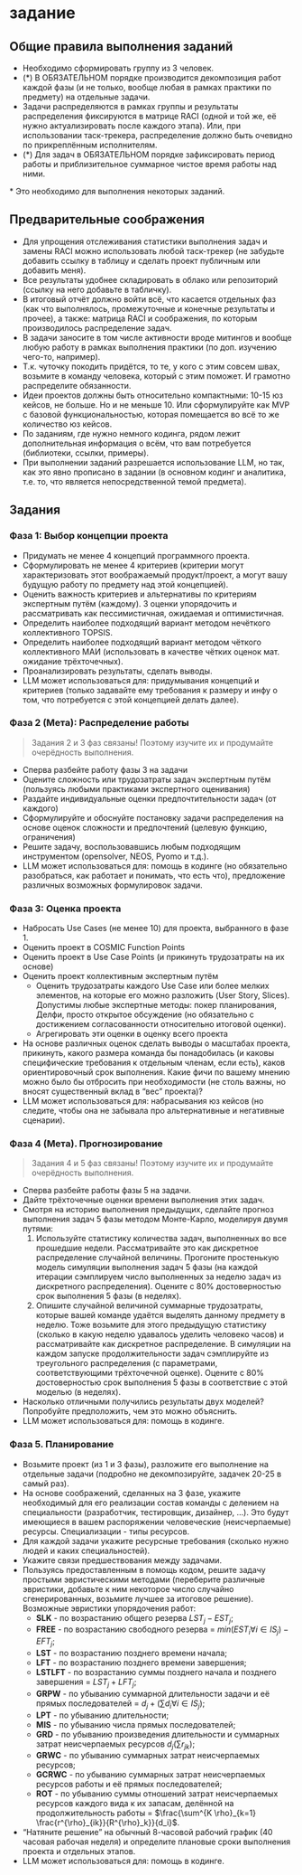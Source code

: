 # задание

## Общие правила выполнения заданий
- Необходимо сформировать группу из 3 человек.
- (\*) В ОБЯЗАТЕЛЬНОМ порядке производится декомпозиция работ каждой фазы (и не только, вообще любая в рамках практики по предмету) на отдельные задачи.
- Задачи распределяются в рамках группы и результаты распределения фиксируются в матрице RACI (одной и той же, её нужно актуализировать после каждого этапа). Или, при использовании таск-трекера, распределение должно быть очевидно по прикреплённым исполнителям.
- (\*) Для задач в ОБЯЗАТЕЛЬНОМ порядке зафиксировать период работы и приблизительное суммарное чистое время работы над ними.

\* Это необходимо для выполнения некоторых заданий.

## Предварительные соображения
- Для упрощения отслеживания статистики выполнения задач и замены RACI можно использовать любой таск-трекер (не забудьте добавить ссылку в таблицу и сделать проект публичным или добавить меня).
- Все результаты удобнее складировать в облако или репозиторий (ссылку на него добавьте в табличку).
- В итоговый отчёт должно войти всё, что касается отдельных фаз (как что выполнялось, промежуточные и конечные результаты и прочее), а также: матрица RACI и соображения, по которым производилось распределение задач.
- В задачи заносите в том числе активности вроде митингов и вообще любую работу в рамках выполнения практики (по доп. изучению чего-то, например).
- Т.к. чуточку покодить придётся, то те, у кого с этим совсем швах, возьмите в команду человека, который с этим поможет. И грамотно распределите обязанности.
- Идеи проектов должны быть относительно компактными: 10-15 юз кейсов, не больше. Но и не меньше 10. Или сформулируйте как MVP с базовой функциональностью, которая помещается во всё то же количество юз кейсов.
- По заданиям, где нужно немного кодинга, рядом лежит дополнительная информация о всём, что вам потребуется (библиотеки, ссылки, примеры).
- При выполнении заданий разрешается использование LLM, но так, как это явно прописано в задании (в основном кодинг и аналитика, т.е. то, что является непосредственной темой предмета).

## Задания
### Фаза 1: Выбор концепции проекта
- Придумать не менее 4 концепций программного проекта.
- Сформулировать не менее 4 критериев (критерии могут характеризовать этот воображаемый продукт/проект, а могут вашу будущую работу по предмету над этой концепцией).
- Оценить важность критериев и альтернативы по критериям экспертным путём (каждому). 3 оценки упорядочить и рассматривать как пессимистичная, ожидаемая и оптимистичная.
- Определить наиболее подходящий вариант методом нечёткого коллективного TOPSIS.
- Определить наиболее подходящий вариант методом чёткого коллективного МАИ (использовать в качестве чётких оценок мат. ожидание трёхточечных).
- Проанализировать результаты, сделать выводы.
- LLM может использоваться для: придумывания концепций и критериев  (только задавайте ему требования к размеру и инфу о том, что потребуется с этой концепцией делать далее).

### Фаза 2 (Мета): Распределение работы
> Задания 2 и 3 фаз связаны! Поэтому изучите их и продумайте очерёдность выполнения.
- Сперва разбейте работу фазы 3 на задачи
- Оцените сложность или трудозатраты задач экспертным путём (пользуясь любыми практиками экспертного оценивания)
- Раздайте индивидуальные оценки предпочтительности задач (от каждого)
- Сформулируйте и обоснуйте постановку задачи распределения на основе оценок сложности и предпочтений (целевую функцию, ограничения)
- Решите задачу, воспользовавшись любым подходящим инструментом (opensolver, NEOS, Pyomo и т.д.).
- LLM может использоваться для: помощь в кодинге (но обязательно разобраться, как работает и понимать, что есть что), предложение различных возможных формулировок задачи.

### Фаза 3: Оценка проекта
- Набросать Use Cases (не менее 10) для проекта, выбранного в фазе 1.
- Оценить проект в COSMIC Function Points
- Оценить проект в Use Case Points (и прикинуть трудозатраты на их основе)
- Оценить проект коллективным экспертным путём
  - Оценить трудозатраты каждого Use Case или более мелких элементов, на которые его можно разложить (User Story, Slices). Допустимы любые экспертные методы: покер планирования, Делфи, просто открытое обсуждение (но обязательно с достижением согласованности относительно итоговой оценки).
  - Агрегировать эти оценки в оценку всего проекта
- На основе различных оценок сделать выводы о масштабах проекта, прикинуть, какого размера команда бы понадобилась (и каковы специфические требования к отдельным членам, если есть), каков ориентировочный срок выполнения. Какие фичи по вашему мнению можно было бы отбросить при необходимости (не столь важны, но вносят существенный вклад в “вес” проекта)?
- LLM может использоваться для: набрасывания юз кейсов (но следите, чтобы она не забывала про альтернативные и негативные сценарии).

### Фаза 4 (Мета). Прогнозирование
> Задания 4 и 5 фаз связаны! Поэтому изучите их и продумайте очерёдность выполнения.
- Сперва разбейте работы фазы 5 на задачи.
- Дайте трёхточечные оценки времени выполнения этих задач.
- Смотря на историю выполнения предыдущих, сделайте прогноз выполнения задач 5 фазы методом Монте-Карло, моделируя двумя путями:
  1) Используйте статистику количества задач, выполненных во все прошедшие недели. Рассматривайте это как дискретное распределение случайной величины. Прогоните простенькую модель симуляции выполнения задач 5 фазы (на каждой итерации сэмплируем число выполненных за неделю задач из дискретного распределения). Оцените с 80% достоверностью срок выполнения 5 фазы (в неделях).
  2) Опишите случайной величиной суммарные трудозатраты, которые вашей команде удаётся выделять данному предмету в неделю. Тоже возьмите для этого предыдущую статистику (сколько в какую неделю удавалось уделить человеко часов) и рассматривайте как дискретное распределение. В симуляции на каждом запуске продолжительности задач сэмплируйте из треугольного распределения (с параметрами, соответствующими трёхточечной оценке). Оцените с 80% достоверностью срок выполнения 5 фазы в соответствие с этой моделью (в неделях).
- Насколько отличными получились результаты двух моделей? Попробуйте предположить, чем это можно объяснить.
- LLM может использоваться для: помощь в кодинге.

### Фаза 5. Планирование
- Возьмите проект (из 1 и 3 фазы), разложите его выполнение на отдельные задачи (подробно не декомпозируйте, задачек 20-25 в самый раз).
- На основе соображений, сделанных на 3 фазе, укажите необходимый для его реализации состав команды с делением на специальности (разработчик, тестировщик, дизайнер, …). Это будут имеющиеся в вашем распоряжении человеческие (неисчерпаемые) ресурсы. Специализации - типы ресурсов.
- Для каждой задачи укажите ресурсные требования (сколько нужно людей и каких специальностей).
- Укажите связи предшествования между задачами.
- Пользуясь предоставленным в помощь кодом, решите задачу простыми эвристическими методами (переберите различные эвристики, добавьте к ним некоторое число случайно сгенерированных, возьмите лучшее за итоговое решение). Возможные эвристики упорядочения работ:
    - **SLK** - по возрастанию общего резерва $LST_j - EST_j$;
    - **FREE** - по возрастанию свободного резерва = $min(EST_i \forall i \in IS_j) - EFT_j$;
    - **LST** - по возрастанию позднего времени начала;
    - **LFT** - по возрастанию позднего времени завершения;
    - **LSTLFT** - по возрастанию суммы позднего начала и позднего завершения = $LST_j + LFT_j$;
    - **GRPW** - по убыванию суммарной длительности задачи и её прямых последователей = $d_j + (\sum d_i \forall i \in IS_j)$;
    - **LPT** - по убыванию длительности;
    - **MIS** - по убыванию числа прямых последователей;
    - **GRD** - по убыванию произведения длительности и суммарных затрат неисчерпаемых ресурсов $d_j (\sum r_{jk})$;
    - **GRWC** - по убыванию суммарных затрат неисчерпаемых ресурсов;
    - **GCRWC** - по убыванию суммарных затрат неисчерпаемых ресурсов работы и её прямых последователей;
    - **ROT** - по убыванию суммы отношений затрат неисчерпаемых ресурсов каждого вида к их запасам, делённой на продолжительность работы = $\frac{\sum^{K \rho}_{k=1} \frac{r^{\rho}_{ik}}{R^{\rho}_k}}{d_i}$.
- “Натяните решение” на обычный 8-часовой рабочий график (40 часовая рабочая неделя) и определите плановые сроки выполнения проекта и отдельных этапов.
- LLM может использоваться для: помощь в кодинге.